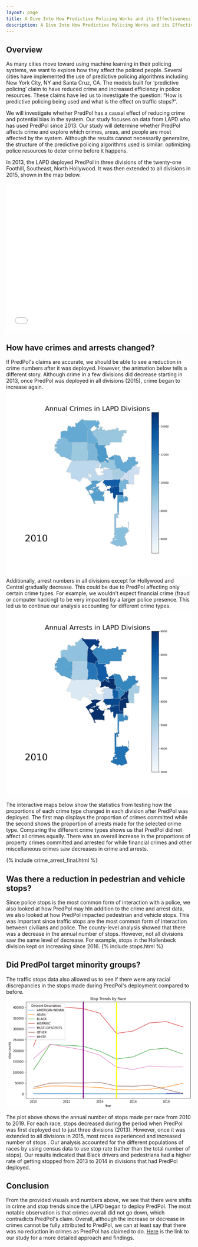 ```yaml
---
layout: page
title: A Dive Into How Predictive Policing Works and its Effectiveness
description: A Dive Into How Predictive Policing Works and its Effectiveness
---
```

## Overview
As many cities move toward using machine learning in their policing systems, we want to explore how they affect the policed people. Several cities have implemented the use of predictive policing algorithms including New York City, NY and Santa Cruz, CA. The models built for ‘predictive policing’ claim to have reduced crime and increased efficiency in police resources. These claims have led us to investigate the question:  “How is predictive policing being used and what is the effect on traffic stops?”. 

We will investigate whether PredPol has a causal effect of reducing crime and potential bias in the system. Our study focuses on data from LAPD who has used PredPol since 2013. Our study will determine whether PredPol affects crime and explore which crimes, areas, and people are most affected by the system. Although the results cannot necessarily generalize, the structure of the predictive policing algorithms used is similar: optimizing police resources to deter crime before it happens. 

In 2013, the LAPD deployed PredPol in three divisions of the twenty-one Foothill, Southeast, North Hollywood. It was then extended to all divisions in 2015, shown in the map below.

<style>.embed-container {position: relative; padding-bottom: 80%; height: 0; max-width: 100%;} .embed-container iframe, .embed-container object, .embed-container iframe{position: absolute; top: 0; left: 0; width: 100%; height: 100%;} small{position: absolute; z-index: 40; bottom: 0; margin-bottom: -15px;}</style><div class="embed-container"><iframe width="500" height="400" frameborder="0" scrolling="no" marginheight="0" marginwidth="0" title="DSC180B_Viz_Intro" src="//ucsdonline.maps.arcgis.com/apps/Embed/index.html?webmap=2d68197739f54884b4d81f9329bb0376&extent=-118.7307,33.7142,-118.0585,34.4002&zoom=true&previewImage=false&scale=true&legend=true&disable_scroll=false&theme=light"></iframe></div>

## How have crimes and arrests changed?
If PredPol's claims are accurate, we should be able to see a reduction in crime numbers after it was deployed. However, the animation below tells a different story. Although crime in a few divisions did decrease starting in 2013, once PredPol was deployed in all divisions (2015), crime began to increase again. 
![Annual Crimes in LA](/assets/ezgif.com-gif-maker.gif)
Additionally, arrest numbers in all divisions except for Hollywood and Central gradually decrease. This could be due to PredPol affecting only certain crime types. For example, we wouldn’t expect financial crime (fraud or computer hacking) to be very impacted by a larger police presence. This led us to continue our analysis accounting for different crime types.
![Annual Arrests in LA](/assets/arrests_animated.gif)

The interactive maps below show the statistics from testing how the proportions of each crime type changed in each division after PredPol was deployed. The first map displays the proportion of crimes committed while the second shows the proportion of arrests made for the selected crime type. Comparing the different crime types shows us that PredPol did not affect all crimes equally. There was an overall increase in the proportions of property crimes committed and arrested for while financial crimes and other miscellaneous crimes saw decreases in crime and arrests.

{% include crime_arrest_final.html %}

## Was there a reduction in pedestrian and vehicle stops?
Since police stops is the most common form of interaction with a police, we also looked at how PredPol may hIn addition to the crime and arrest data, we also looked at how PredPol impacted pedestrian and vehicle stops. This was important since traffic stops are the most common form of interaction between civilians and police. The county-level analysis showed that there was a decrease in the annual number of stops. However, not all divisions saw the same level of decrease. For example, stops in the Hollenbeck division kept on increasing since 2016. 
{% include stops.html %}

## Did PredPol target minority groups?
The traffic stops data also allowed us to see if there were any racial discrepancies in the stops made during PredPol's deployment compared to before. 
![Stop Trends by Race](/assets/stops_race.png)

The plot above shows the annual number of stops made per race from 2010 to 2019. For each race, stops decreased during the period when PredPol was first deployed out to just three divisions (2013). However, once it was extended to all divisions in 2015, most races experienced and increased number of stops . Our analysis accounted for the different populations of races by using census data to use stop rate (rather than the total number of stops).  Our results indicated that Black drivers and pedestrians had a higher rate of getting stopped from 2013 to 2014 in divisions that had PredPol deployed. 

## Conclusion
From the provided visuals and numbers above, we see that there were shifts in crime and stop trends since the LAPD began to deploy PredPol. The most notable observation is that crimes overall did not go down, which contradicts PredPol's claim. Overall, although the increase or decrease in crimes cannot be fully attributed to PredPol, we can at least say that there was no reduction in crimes as PredPol has claimed to do. <a href="https://github.com/StephanieMoore14/DSC180_website/blob/gh-pages/assets/Final%20Report.pdf" target="_blank">Here</a> is the link to our study for a more detailed approach and findings.
